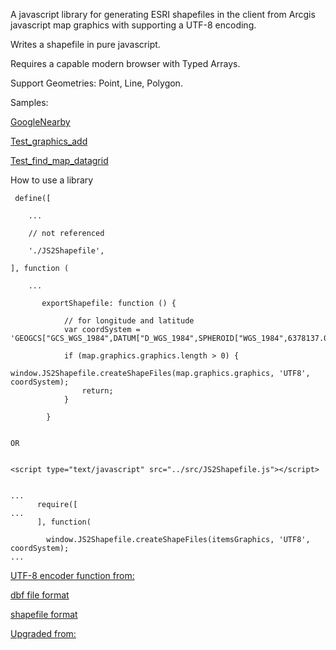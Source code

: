 
A javascript library for generating ESRI shapefiles in the client from Arcgis javascript map graphics with supporting a UTF-8 encoding.


Writes a shapefile in pure javascript.

Requires a capable modern browser with Typed Arrays. 

Support Geometries: Point, Line, Polygon.

Samples:

[GoogleNearby](http://aspetkov.github.io/)

[Test_graphics_add](http://aspetkov.github.io/JS2Shapefile/Test_graphics_add.html)

[Test_find_map_datagrid](http://aspetkov.github.io/JS2Shapefile/Test_find_map_datagrid.html)



How to use a library

```
 define([

    ...

    // not referenced

    './JS2Shapefile',

], function (

    ...

       exportShapefile: function () {

            // for longitude and latitude
            var coordSystem = 'GEOGCS["GCS_WGS_1984",DATUM["D_WGS_1984",SPHEROID["WGS_1984",6378137.0,298.257223563]],PRIMEM["Greenwich",0.0],UNIT["Degree",0.0174532925199433]]';

            if (map.graphics.graphics.length > 0) {
                window.JS2Shapefile.createShapeFiles(map.graphics.graphics, 'UTF8', coordSystem);
                return;
            }

        }


OR


<script type="text/javascript" src="../src/JS2Shapefile.js"></script>


...
      require([
...
      ], function(

        window.JS2Shapefile.createShapeFiles(itemsGraphics, 'UTF8', coordSystem);
...
```




[UTF-8 encoder function from:](https://github.com/mathiasbynens/utf8.js)

[dbf file format](http://www.clicketyclick.dk/databases/xbase/format/dbf.html#DBF_NOTE_6_TARGET)

[shapefile format](https://www.esri.com/library/whitepapers/pdfs/shapefile.pdf)

[Upgraded from:](https://code.google.com/archive/p/js2shapefile/)
